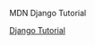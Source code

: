 MDN Django Tutorial

[Django Tutorial](https://developer.mozilla.org/en-US/docs/Learn/Server-side/Django/Tutorial_local_library_website)
